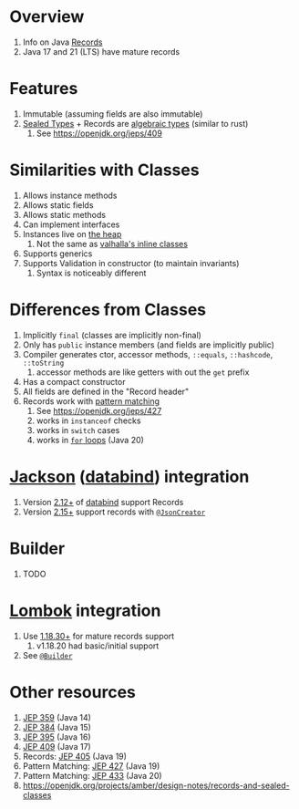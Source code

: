 # Overview
1. Info on Java [Records](https://docs.oracle.com/en/java/javase/14/language/records.html)
1. Java 17 and 21 (LTS) have mature records


# Features
1. Immutable (assuming fields are also immutable)
1. [Sealed Types](https://docs.oracle.com/en/java/javase/17/language/sealed-classes-and-interfaces.html) + Records are [algebraic types](https://en.wikipedia.org/wiki/Algebraic_data_type) (similar to rust)
    1. See https://openjdk.org/jeps/409


# Similarities with Classes
1. Allows instance methods
1. Allows static fields
1. Allows static methods
1. Can implement interfaces
1. Instances live on [the heap](https://docs.oracle.com/cd/E13150_01/jrockit_jvm/jrockit/geninfo/diagnos/garbage_collect.html)
    1. Not the same as [valhalla's inline classes](https://cr.openjdk.org/~briangoetz/valhalla/sov/02-object-model.html)
1. Supports generics
1. Supports Validation in constructor (to maintain invariants)
    1. Syntax is noticeably different


# Differences from Classes
1. Implicitly `final` (classes are implicitly non-final)
1. Only has `public` instance members (and fields are implicitly public)
1. Compiler generates ctor, accessor methods, `::equals`, `::hashcode`, `::toString`
    1. accessor methods are like getters with out the `get` prefix
1. Has a compact constructor
1. All fields are defined in the "Record header"
1. Records work with [pattern matching](https://docs.oracle.com/en/java/javase/20/language/record-patterns.html#GUID-7623D3AD-4141-4914-A384-60C65BD0C010)
    1. See https://openjdk.org/jeps/427
    1. works in `instanceof` checks
    1. works in `switch` cases
    1. works in [`for` loops](https://openjdk.org/jeps/432) (Java 20)


# [Jackson](https://github.com/FasterXML/jackson) ([databind](https://github.com/FasterXML/jackson-databind)) integration
1. Version [2.12+](https://github.com/FasterXML/jackson/wiki/Jackson-Release-2.12#databind) of [databind](https://github.com/FasterXML/jackson-databind) support Records
1. Version [2.15+](https://github.com/FasterXML/jackson/wiki/Jackson-Release-2.15#changes-core) support records with [`@JsonCreator`](https://javadoc.io/doc/com.fasterxml.jackson.core/jackson-annotations/2.15.3/com/fasterxml/jackson/annotation/JsonCreator.html)


# Builder
1. TODO


# [Lombok](https://projectlombok.org/) integration
1. Use [1.18.30+](https://projectlombok.org/changelog) for mature records support
    1. v1.18.20 had basic/initial support
1. See [`@Builder`](https://projectlombok.org/features/Builder)


# Other resources
1. [JEP 359](https://openjdk.org/jeps/359) (Java 14)
1. [JEP 384](https://openjdk.org/jeps/384) (Java 15)
1. [JEP 395](https://openjdk.org/jeps/395) (Java 16)
1. [JEP 409](https://openjdk.org/jeps/409) (Java 17)
1. Records: [JEP 405](https://openjdk.org/jeps/405) (Java 19)
1. Pattern Matching: [JEP 427](https://openjdk.org/jeps/427) (Java 19)
1. Pattern Matching: [JEP 433](https://openjdk.org/jeps/433) (Java 20)
1. https://openjdk.org/projects/amber/design-notes/records-and-sealed-classes
